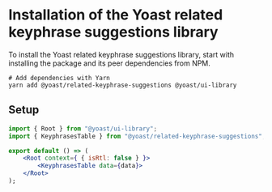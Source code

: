 # Installation of the Yoast related keyphrase suggestions library
To install the Yoast related keyphrase suggestions library, start with installing the package and its peer dependencies from NPM.

```shell
# Add dependencies with Yarn
yarn add @yoast/related-keyphrase-suggestions @yoast/ui-library
```

## Setup

```jsx
import { Root } from "@yoast/ui-library";
import { KeyphrasesTable } from "@yoast/related-keyphrase-suggestions";

export default () => (
    <Root context={ { isRtl: false } }>
        <KeyphrasesTable data={data}>
    </Root>
);
```